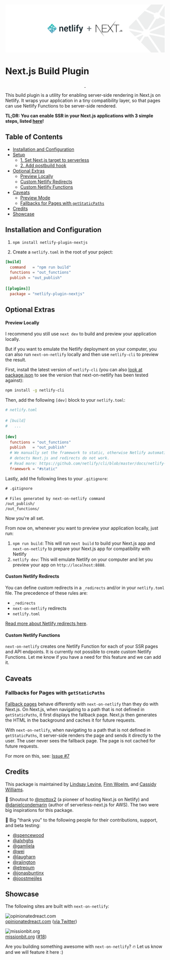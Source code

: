 ![Next.js on Netlify Build Plugin](nextonnetlify.png)

# Next.js Build Plugin

<p align="center">
  <a aria-label="npm version" href="https://www.npmjs.com/package/netlify-plugin-nextjs">
    <img alt="" src="https://img.shields.io/npm/v/netlify-plugin-nextjs">
  </a>
  <a aria-label="MIT License" href="https://img.shields.io/npm/l/netlify-plugin-nextjs">
    <img alt="" src="https://img.shields.io/npm/l/netlify-plugin-nextjs">
  </a>
</p>

This build plugin is a utility for enabling server-side rendering in Next.js on Netlify. It wraps your application in a tiny compatibility layer, so that pages can use Netlify Functions to be server-side rendered.

**TL;DR: You can enable SSR in your Next.js applications with 3 simple steps, listed [here](#setup)!**

## Table of Contents

- [Installation and Configuration](#installation-and-configuration)
- [Setup](#setup)
  - [1. Set Next.js target to serverless](#1-set-nextjs-target-to-serverless)
  - [2. Add postbuild hook](#2-add-postbuild-hook)
- [Optional Extras](#optional-extras)
  - [Preview Locally](#preview-locally)
  - [Custom Netlify Redirects](#custom-netlify-redirects)
  - [Custom Netlify Functions](#custom-netlify-functions)
- [Caveats](#caveats)
  - [Preview Mode](#preview-mode)
  - [Fallbacks for Pages with `getStaticPaths`](#fallbacks-for-pages-with-getstaticpaths)
- [Credits](#credits)
- [Showcase](#showcase)

## Installation and Configuration

1. `npm install netlify-plugin-nextjs`

2. Create a `netlify.toml` in the root of your poject:

```toml
[build]
  command   = "npm run build"
  functions = "out_functions"
  publish = "out_publish"

[[plugins]]
  package = "netlify-plugin-nextjs"
```

## Optional Extras

#### Preview Locally

I recommend you still use `next dev` to build and preview your application locally.

But if you want to emulate the Netlify deployment on your computer, you can also run `next-on-netlify` locally and then use `netlify-cli` to preview the result.

First, install the latest version of `netlify-cli` (you can also [look at package.json](https://github.com/netlify/next-on-netlify/blob/master/package.json) to see the version that next-on-netlify has been tested against):

```bash
npm install -g netlify-cli
```

Then, add the following `[dev]` block to your `netlify.toml`:

```toml
# netlify.toml

# [build]
#   ...

[dev]
  functions = "out_functions"
  publish   = "out_publish"
  # We manually set the framework to static, otherwise Netlify automatically
  # detects Next.js and redirects do not work.
  # Read more: https://github.com/netlify/cli/blob/master/docs/netlify-dev.md#project-detection
  framework = "#static"
```

Lastly, add the following lines to your `.gitignore`:

```shell
# .gitignore

# Files generated by next-on-netlify command
/out_publish/
/out_functions/
```

Now you're all set.

From now on, whenever you want to preview your application locally, just run:

1. `npm run build`: This will run `next build` to build your Next.js app and `next-on-netlify` to prepare your Next.js app for compatibility with Netlify
1. `netlify dev`: This will emulate Netlify on your computer and let you preview your app on `http://localhost:8888`.

#### Custom Netlify Redirects

You can define custom redirects in a `_redirects` and/or in your `netlify.toml` file.
The precedence of these rules are:

- `_redirects`
- `next-on-netlify` redirects
- `netlify.toml`

[Read more about Netlify redirects here](https://docs.netlify.com/routing/redirects/).

#### Custom Netlify Functions

`next-on-netlify` creates one Netlify Function for each of your
SSR pages and API endpoints. It is currently not possible to create custom Netlify Functions. Let me know if you have a need for this feature and we can add it.

## Caveats

### Fallbacks for Pages with `getStaticPaths`

[Fallback pages](https://nextjs.org/docs/basic-features/data-fetching#fallback-true) behave differently with `next-on-netlify` than they do with Next.js. On Next.js, when navigating to a path that is not defined in `getStaticPaths`, it first displays the fallback page. Next.js then generates the HTML in the background and caches it for future requests.

With `next-on-netlify`, when navigating to a path that is not defined in `getStaticPaths`, it server-side renders the page and sends it directly to the user. The user never sees the fallback page. The page is not cached for future requests.

For more on this, see: [Issue #7](https://github.com/netlify/next-on-netlify/issues/7#issuecomment-636883539)

## Credits

This package is maintained by [Lindsay Levine](https://github.com/lindsaylevine), [Finn Woelm](https://github.com/FinnWoelm), and [Cassidy Williams](https://github.com/cassidoo).

📣 Shoutout to [@mottox2](https://github.com/mottox2) (a pioneer of hosting Next.js on Netlify) and [@danielcondemarin](https://github.com/danielcondemarin) (author of serverless-next.js for AWS). The two were big inspirations for this package.

🙌 Big "thank you" to the following people for their contributions, support, and beta testing:

- [@spencewood](https://github.com/spencewood)
- [@alxhghs](https://github.com/alxhghs)
- [@gamliela](https://github.com/gamliela)
- [@wei](https://github.com/wei)
- [@laugharn](https://github.com/laugharn)
- [@rajington](https://github.com/rajington)
- [@etrepum](https://github.com/etrepum)
- [@jonasbuntinx](https://github.com/jonasbuntinx)
- [@joostmeijles](https://github.com/joostmeijles)

## Showcase

The following sites are built with `next-on-netlify`:

![opinionatedreact.com](https://raw.githubusercontent.com/netlify/next-on-netlify/master/assets/showcase-opinionatedreact.png)  
[opinionatedreact.com](https://opinionatedreact.com/) ([via Twitter](https://twitter.com/NikkitaFTW/status/1302667952920162309))

![missionbit.org](https://raw.githubusercontent.com/netlify/next-on-netlify/master/assets/showcase-missionbit.png)  
[missionbit.org](https://www.missionbit.org/) ([#18](https://github.com/netlify/next-on-netlify/pull/18#issuecomment-643828966))

Are you building something awesome with `next-on-netlify`? 🔥 Let us know and we will feature it here :)
